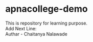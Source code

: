 # apnacollege-demo
This is repository for learning purpose.
<br>
Add Next Line:
<br>
Authar - Chaitanya Nalawade
